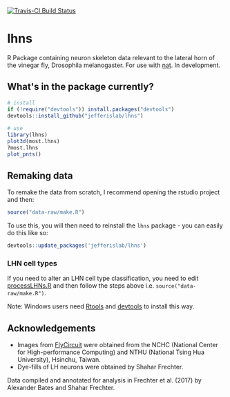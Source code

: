 [![Travis-CI Build Status](https://travis-ci.org/jefferislab/lhns.svg?branch=master)](https://travis-ci.org/jefferislab/lhns)
# lhns
R Package containing neuron skeleton data relevant to the lateral horn of the vinegar fly, Drosophila melanogaster. For use with [nat](https://github.com/jefferis/rcatmaid). In development.

## What's in the package currently?
```r
# install
if (!require("devtools")) install.packages("devtools")
devtools::install_github("jefferislab/lhns")
  
# use
library(lhns)
plot3d(most.lhns)
?most.lhns
plot_pnts()
```

## Remaking data

To remake the data from scratch, I recommend opening the rstudio project and then:

```r
source("data-raw/make.R")
```

To use this, you will then need to reinstall the `lhns` package - you can easily
do this like so:

```r
devtools::update_packages('jefferislab/lhns')
```
### LHN cell types
If you need to alter an LHN cell type classification, you need to edit
[processLHNs.R](data-raw/processLHNs.R) and then follow the steps above i.e. 
`source("data-raw/make.R")`. 

Note: Windows users need [Rtools](http://www.murdoch-sutherland.com/Rtools/) and
[devtools](http://CRAN.R-project.org/package=devtools) to install this way.

## Acknowledgements
* Images from [FlyCircuit](http://flycircuit.tw) were obtained from the NCHC (National Center for High-performance Computing) and NTHU (National Tsing Hua University), Hsinchu, Taiwan.
* Dye-fills of LH neurons were obtained by Shahar Frechter. 

Data compiled and annotated for analysis in Frechter et al. (2017) by Alexander Bates
and Shahar Frechter. 
